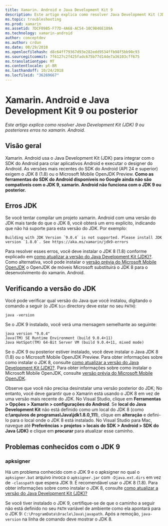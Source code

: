 ```yaml
---
title: Xamarin. Android e Java Development Kit 9
description: Este artigo explica como resolver Java Development Kit (JDK) 9 ou posteriores erros no xamarin. Android.
ms.topic: troubleshooting
ms.prod: xamarin
ms.assetid: 7DCF0985-F77D-4A68-AC54-10C9846E189A
ms.technology: xamarin-android
author: conceptdev
ms.author: crdun
ms.date: 08/29/2018
ms.openlocfilehash: d8c64ff79367d93e282edd9534ffb98f5bb90c93
ms.sourcegitcommit: 7f6127c2f425fadc675b77d14de7a36103cff675
ms.translationtype: MT
ms.contentlocale: pt-BR
ms.lasthandoff: 10/24/2018
ms.locfileid: "36269667"
---
```

# <a name="xamarinandroid-and-java-development-kit-9-or-later"></a>Xamarin. Android e Java Development Kit 9 ou posterior

_Este artigo explica como resolver Java Development Kit (JDK) 9 ou posteriores erros no xamarin. Android._


## <a name="overview"></a>Visão geral

Xamarin. Android usa o Java Development Kit (JDK) para integrar com o SDK do Android para criar aplicativos Android e executar o designer do Android. As versões mais recentes do SDK do Android (API 24 e superior) exigem o JDK 8 (1.8) ou o Microsoft Mobile OpenJDK Preview. **Como as ferramentas do SDK do Android disponíveis no Google ainda não são compatíveis com o JDK 9, xamarin. Android não funciona com o JDK 9 ou posterior.**

## <a name="jdk-errors"></a>Erros JDK

Se você tentar compilar um projeto xamarin. Android com uma versão do JDK mais tarde do que o JDK 8, você obterá um erro explícito, indicando que não há suporte para esta versão do JDK. Por exemplo:

```shell
Building with JDK Version `9.0.4` is not supported. Please install JDK version `1.8.0`. See https://aka.ms/xamarin/jdk9-errors  
```

Para resolver esses erros, você deve instalar o JDK 8 (1.8) conforme explicado em [como atualizar a versão do Java Development Kit (JDK)?](~/android/troubleshooting/questions/update-jdk.md).
Como alternativa, você pode instalar o [versão prévia do Microsoft Mobile OpenJDK](~/android/get-started/installation/openjdk.md) o OpenJDK de móveis Microsoft substituirá o JDK 8 para o desenvolvimento do xamarin. Android.


## <a name="checking-the-jdk-version"></a>Verificando a versão do JDK

Você pode verificar qual versão do Java que você instalou, digitando o comando a seguir (o JDK `bin` directory deve estar no seu `PATH`):

```shell
java -version
```

Se o JDK 9 instalado, você verá uma mensagem semelhante ao seguinte:

```shell
java version "9.0.4"
Java(TM) SE Runtime Environment (build 9.0.4+11)
Java HotSpot(TM) 64-Bit Server VM (build 9.0.4+11, mixed mode)
```

Se o JDK 9 ou posterior estiver instalado, você deve instalar o Java JDK 8 (1.8) ou o Microsoft Mobile OpenJDK Preview. Para obter informações sobre como instalar o JDK 8, consulte [como atualizar a versão do Java Development Kit (JDK)?](~/android/troubleshooting/questions/update-jdk.md). Para obter informações sobre como instalar o Microsoft Mobile OpenJDK, consulte [versão prévia do Microsoft Mobile OpenJDK](~/android/get-started/installation/openjdk.md).

Observe que você não precisa desinstalar uma versão posterior do JDK; No entanto, você deve garantir que o Xamarin está usando o JDK 8 em vez de uma versão mais recente do JDK. No Visual Studio, clique em **Ferramentas > Opções > Xamarin > configurações do Android**. Se **local do Java Development Kit** não está definido como um local do JDK 8 (como **c:\\arquivos de programas\\Java\\jdk1.8.0_111**), clique em **alteração**  e defini-lo para o local onde o JDK 8 está instalado. No Visual Studio para Mac, navegue até **Preferências > projetos > locais do SDK > Android > SDK do Java (JDK)** e clique em **procurar** para atualizar esse caminho.

## <a name="known-issues-with-jdk-9"></a>Problemas conhecidos com o JDK 9

### <a name="apksigner"></a>apksigner

Há um problema conhecido com o JDK 9 e o apksigner no qual o `apksigner.bat` arquivo invoca o `apksigner.jar` com `-Djava.ext.dirs` em vez de `-classpath` que espera JDK 9. É recomendável usar o JDK 8 (1.8). Para obter informações sobre como instalar o JDK 8, consulte [como atualizar a versão do Java Development Kit (JDK)?](~/android/troubleshooting/questions/update-jdk.md)

Se você tiver instalado o JDK 9, certifique-se de que o caminho a seguir não está definido no seu `PATH` variável de ambiente como ela apontará para o JDK 9: `C:\ProgramData\Oracle\Java\javapath`. Após a remoção, `java-version` na linha de comando deve mostrar o JDK 8.

